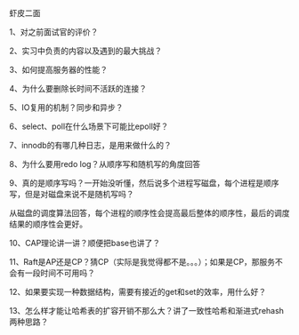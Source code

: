 虾皮二面

1、对之前面试官的评价？

2、实习中负责的内容以及遇到的最大挑战？

3、如何提高服务器的性能？

4、为什么要删除长时间不活跃的连接？

5、IO复用的机制？同步和异步？

6、select、poll在什么场景下可能比epoll好？

7、innodb的有哪几种日志，是用来做什么的？

8、为什么要用redo log？从顺序写和随机写的角度回答

9、真的是顺序写吗？一开始没听懂，然后说多个进程写磁盘，每个进程是顺序写，但是对磁盘来说不是随机写吗？

从磁盘的调度算法回答，每个进程的顺序性会提高最后整体的顺序性，最后的调度结果的顺序性会更好。

10、CAP理论讲一讲？顺便把base也讲了？

11、Raft是AP还是CP？猜CP（实际是我觉得都不是。。。）；如果是CP，那服务不会有一段时间不可用吗？

12、如果要实现一种数据结构，需要有接近的get和set的效率，用什么好？

13、怎么样才能让哈希表的扩容开销不那么大？讲了一致性哈希和渐进式rehash两种思路？